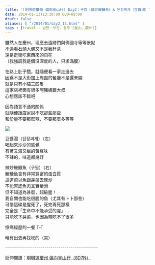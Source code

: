 ```yaml
---
title: '[明明遊慶州 偏向釜山行] Day2：구찜（辣炒鮟鱇魚）& 된장찌개（豆醬湯）'
date: 2014-01-13T13:30:00.000+08:00
draft: false
aliases: [ "/2014/01/day2_13.html" ]
tags : [travel - 남한・부산、경주 (釜山、慶州)]
---
```


雖然人在慶州，理應去遺跡們與佛國寺等等景點  
不過看石頭大佛又不是我杯茶  
還是逛街吃東西來的自在  
（我強調我是個沒深度的人，只求滿腹）  
  
在路上肚子餓，就隨便看一家走進去  
因爲不是大街加上周圍的餐廳不是還未開  
就是只有小貓三四隻  
這家店裡面有很多阿豬媽跟大叔  
心想應該不錯吧  
  
因為語言不通的關係  
就隨便跟店家說不吃那些那些  
和份量不要那麼辣、不要那麼多等等  

![](/images/busanjj2b.jpg)

豆醬湯（된장찌개）（左）  
喝起來沙沙的感覺  
有著又濃又鹹的黃豆味  
不辣的，味道都幾好  
  
辣炒鮟鱇魚（구찜）（右）  
鮟鱇魚含有非常豐富的蛋白質  
這道菜以魚跟芽菜去辣炒  
不能否認魚肉其實蠻滑  
但不知道為甚麼，超級腥！  
我自問也能吃很腥的魚（尤其有卜卜那些）  
可惜這碟是腥死了，死完再死那樣  
完全是「生命中不能承受的腥」...  
只能吃下芽菜，也因為辣吃不了很多  
  
慘痛經歷的一餐 T-T  
  
  
唯有出去再找吃的（哭）  
  
\-----------------------------------------------  
  
延伸閱讀：[明明遊慶州 偏向釜山行（8D7N）](https://hidie.net/busanjj8d7n/)
